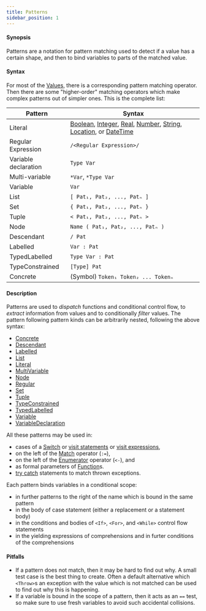 ```yaml
---
title: Patterns
sidebar_position: 1
---
```


#### Synopsis

Patterns are a notation for pattern matching used to detect if a value has a certain shape, 
and then to bind variables to parts of the matched value. 

#### Syntax

For most of the [Values](../../Rascal/Expressions/Values/index.md), there is a corresponding pattern matching operator. Then there are
some "higher-order" matching operators which make complex patterns out of simpler ones. 
This is the complete list:
 
| Pattern              | Syntax                                                                       |
| --- | --- |
| Literal              | [Boolean](../../Rascal/Expressions/Values/Boolean/index.md), [Integer](../../Rascal/Expressions/Values/Integer/index.md), [Real](../../Rascal/Expressions/Values/Real/index.md), [Number](../../Rascal/Expressions/Values/Number/index.md), [String](../../Rascal/Expressions/Values/String/index.md), [Location](../../Rascal/Expressions/Values/Location/index.md), or [DateTime](../../Rascal/Expressions/Values/DateTime/index.md) |
| Regular Expression   | `/<Regular Expression>/` |
| Variable declaration | `Type Var`                                                               |
| Multi-variable       | `*Var`, `*Type Var`                                                    |
| Variable             | `Var`                                                                      |
| List                 | `[ Pat₁, Pat₂, ..., Patₙ ]`                                         |
| Set                  | `{ Pat₁, Pat₂, ..., Patₙ }`                                         |
| Tuple                | `< Pat₁, Pat₂, ..., Patₙ >`                                         |
| Node                 | `Name ( Pat₁, Pat₂, ..., Patₙ )`                                  |
| Descendant           | `/ Pat`                                                                    |
| Labelled             | `Var : Pat`                                                               |
| TypedLabelled        | `Type Var : Pat`                                                       |
| TypeConstrained      |  `[Type] Pat` |
| Concrete             | (Symbol) ` Token₁ Token₂ ... Tokenₙ `                                                          |


#### Description

Patterns are used to *dispatch* functions and conditional control flow, to *extract* information 
from values and to conditionally *filter* values. The pattern following pattern kinds can be arbitrarily nested, following
the above syntax:

* [Concrete](../../Rascal/Patterns/Concrete/index.md)
* [Descendant](../../Rascal/Patterns/Descendant/index.md)
* [Labelled](../../Rascal/Patterns/Labelled/index.md)
* [List](../../Rascal/Patterns/List/index.md)
* [Literal](../../Rascal/Patterns/Literal/index.md)
* [MultiVariable](../../Rascal/Patterns/MultiVariable/index.md)
* [Node](../../Rascal/Patterns/Node/index.md)
* [Regular](../../Rascal/Patterns/Regular/index.md)
* [Set](../../Rascal/Patterns/Set/index.md)
* [Tuple](../../Rascal/Patterns/Tuple/index.md)
* [TypeConstrained](../../Rascal/Patterns/TypeConstrained/index.md)
* [TypedLabelled](../../Rascal/Patterns/TypedLabelled/index.md)
* [Variable](../../Rascal/Patterns/Variable/index.md)
* [VariableDeclaration](../../Rascal/Patterns/VariableDeclaration/index.md)

All these patterns may be used in:

*  cases of a [Switch](../../Rascal/Statements/Switch/index.md) or [visit statements](../../Rascal/Statements/Visit/index.md) or [visit expressions](../../Rascal/Expressions/Visit/index.md), 
*  on the left of the [Match](../../Rascal/Expressions/Values/Boolean/Match/index.md) operator (`:=`),
*  on the left of the [Enumerator](../../Rascal/Expressions/Comprehensions/Enumerator/index.md) operator (`<-`), and
*  as formal parameters of [Function](../../Rascal/Declarations/Function/index.md)s. 
*  [try catch](../../Rascal/Statements/TryCatch/index.md) statements to match thrown exceptions.

Each pattern binds variables in a conditional scope:

* in further patterns to the right of the name which is bound in the same pattern
* in the body of case statement (either a replacement or a statement body) 
* in the conditions and bodies of `<If>`, `<For>`, and `<While>` control flow statements
* in the yielding expressions of comprehensions and in furter conditions of the comprehensions

#### Pitfalls

* If a pattern does not match, then it may be hard to find out why. A small test case is the best thing to create. Often a default alternative
which `<Throw>`s an exception with the value which is not matched can be used to find out why this is happening.
* If a variable is bound in the scope of a pattern, then it acts as an `==` test, so make sure to use fresh variables
to avoid such accidental collisions. 


